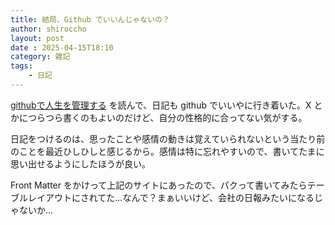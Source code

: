 ```yaml
---
title: 結局、Github でいいんじゃないの？
author: shiroccho
layout: post
date : 2025-04-15T18:10
category: 雑記
tags:
    - 日記
---
```

[githubで人生を管理する](https://zenn.dev/hand_dot/articles/85c9640b7dcc66) を読んで、日記も github でいいやに行き着いた。X とかにつらつら書くのもよいのだけど、自分の性格的に合ってない気がする。

日記をつけるのは、思ったことや感情の動きは覚えていられないという当たり前のことを最近ひしひしと感じるから。感情は特に忘れやすいので、書いてたまに思い出せるようにしたほうが良い。

Front Matter をかけって上記のサイトにあったので、パクって書いてみたらテーブルレイアウトにされてた...なんで？まぁいいけど、会社の日報みたいになるじゃないか...
